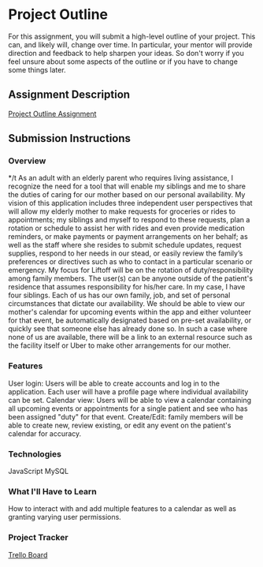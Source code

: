 # Project Outline
For this assignment, you will submit a high-level outline of your project. This can, and likely will, change over time. In particular, your mentor will provide direction and feedback to help sharpen your ideas. So don't worry if you feel unsure about some aspects of the outline or if you have to change some things later.

## Assignment Description
[Project Outline Assignment](https://education.launchcode.org/liftoff/modules/assignments/project-outline)

## Submission Instructions

### Overview
*/t As an adult with an elderly parent who requires living assistance, I recognize the need for a tool that will enable my siblings and me to share the duties of caring for our mother based on our personal availability. My vision of this application includes three independent user perspectives that will allow my elderly mother to make requests for groceries or rides to appointments; my siblings and myself to respond to these requests, plan a rotation or schedule to assist her with rides and even provide medication reminders, or make payments or payment arrangements on her behalf; as well as the staff where she resides to submit schedule updates, request supplies, respond to her needs in our stead, or easily review the family’s preferences or directives such as who to contact in a particular scenario or emergency.
  My focus for Liftoff will be on the rotation of duty/responsibility among family members. The user(s) can be anyone outside of the patient's residence that assumes responsibility for his/her care.  In my case, I have four siblings.  Each of us has our own family, job, and set of personal circumstances that dictate our availability. We should be able to view our mother's calendar for upcoming events within the app and either volunteer for that event, be automatically designated based on pre-set availability, or quickly see that someone else has already done so. In such a case where none of us are available, there will be a link to an external resource such as the facility itself or Uber to make other arrangements for our mother.
  
### Features
User login: Users will be able to create accounts and log in to the application. Each user will have a profile page where individual availability can be set.
Calendar view: Users will be able to view a calendar containing all upcoming events or appointments for a single patient and see who has been assigned "duty" for that event.
Create/Edit: family members will be able to create new, review existing, or edit any event on the patient's calendar for accuracy.

### Technologies
JavaScript
MySQL

### What I'll Have to Learn
How to interact with and add multiple features to a calendar as well as granting varying user permissions.

### Project Tracker
[Trello Board](https://trello.com/b/YCYimpKq/off-the-hook)
